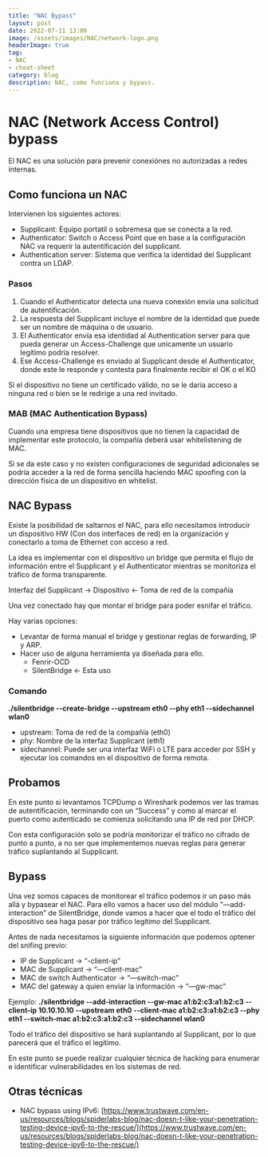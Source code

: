 ```yaml
---
title: "NAC Bypass"
layout: post
date: 2022-07-11 13:00
image: /assets/images/NAC/network-logo.png
headerImage: true
tag:
- NAC
- cheat-sheet
category: blog
description: NAC, como funciona y bypass.
---
```


# NAC (Network Access Control) bypass

El NAC es una solución para prevenir conexiónes no autorizadas a redes internas.

## Como funciona un NAC

Intervienen los siguientes actores:

- Supplicant: Equipo portatil o sobremesa que se conecta a la red.
- Authenticator: Switch o Access Point que en base a la configuración NAC va requerir la autentificación del supplicant.
- Authentication server: Sistema que verifica la identidad del Supplicant contra un LDAP.

### Pasos

1. Cuando el Authenticator detecta una nueva conexión envía una solicitud de autentificación.
2. La respuesta del Supplicant incluye el nombre de la identidad que puede ser un nombre de máquina o de usuario.
3. El Authenticator envía esa identidad al Authentication server para que pueda generar un Access-Challenge que unicamente un usuario legítimo podría resolver.
4. Ese Access-Challenge es enviado al Supplicant desde el Authenticator, donde este le responde y contesta para finalmente recibir el OK o el KO

Si el dispositivo no tiene un certíficado válido, no se le daría acceso a ninguna red o bien se le redirige a una red invitado.

### MAB (MAC Authentication Bypass)

Cuando una empresa tiene dispositivos que no tienen la capacidad de implementar este protocolo, la compañía deberá usar whitelistening de MAC.

Si se da este caso y no existen configuraciones de seguridad adicionales se podría acceder a la red de forma sencilla haciendo MAC spoofing con la dirección física de un dispositivo en whitelist.

## NAC Bypass

Existe la posibilidad de saltarnos el NAC, para ello necesitamos introducir un dispositivo HW (Con dos interfaces de red) en la organización y conectarlo a toma de Ethernet con acceso a red.

La idea es implementar con el dispositivo un bridge que permita el flujo de información entre el Supplicant y el Authenticator mientras se monitoriza el tráfico de forma transparente.

Interfaz del Supplicant → Dispositivo ← Toma de red de la compañía

Una vez conectado hay que montar el bridge para poder esnifar el tráfico.

Hay varias opciones:

- Levantar de forma manual el bridge y gestionar reglas de forwarding, IP y ARP.
- Hacer uso de alguna herramienta ya diseñada para ello.
  - Fenrir-OCD
  - SilentBridge ← Esta uso

### Comando

**./silentbridge --create-bridge --upstream eth0 --phy eth1 --sidechannel wlan0**

- upstream: Toma de red de la compañía (eth0)
- phy: Nombre de la interfaz Supplicant (eth1)
- sidechannel: Puede ser una interfaz WiFi o LTE para acceder por SSH y ejecutar los comandos en el dispositivo de forma remota.

## Probamos

En este punto si levantamos TCPDump o Wireshark podemos ver las tramas de autentificación, terminando con un “Success” y como al marcar el puerto como autenticado se comienza solicitando una IP de red por DHCP.

Con esta configuración solo se podría monitorizar el tráfico no cifrado de punto a punto, a no ser que implementemos nuevas reglas para generar tráfico suplantando al Supplicant.

## Bypass

Una vez somos capaces de monitorear el tráfico podemos ir un paso más allá y bypasear el NAC. Para ello vamos a hacer uso del módulo “—add-interaction” de SilentBridge, donde vamos a hacer que el todo el tráfico del dispositivo sea haga pasar por tráfico legítimo del Supplicant.

Antes de nada necesitamos la siguiente información que podemos optener del snifing previo:

- IP de Supplicant → “-client-ip”
- MAC de Supplicant → “—client-mac”
- MAC de switch Authenticator → “—switch-mac”
- MAC del gateway a quien enviar la información → “—gw-mac”

Ejemplo: **./silentbridge --add-interaction --gw-mac a1:b2:c3:a1:b2:c3 --client-ip 10.10.10.10 --upstream eth0 --client-mac a1:b2:c3:a1:b2:c3 --phy eth1 --switch-mac a1:b2:c3:a1:b2:c3 --sidechannel wlan0**

Todo el tráfico del dispositivo se hará suplantando al Supplicant, por lo que parecerá que el tráfico el legítimo.

En este punto se puede realizar cualquier técnica de hacking para enumerar e identificar vulnerabilidades en los sistemas de red.

## Otras técnicas

- NAC bypass using IPv6: [https://www.trustwave.com/en-us/resources/blogs/spiderlabs-blog/nac-doesn-t-like-your-penetration-testing-device-ipv6-to-the-rescue/](https://www.trustwave.com/en-us/resources/blogs/spiderlabs-blog/nac-doesn-t-like-your-penetration-testing-device-ipv6-to-the-rescue/)
